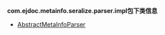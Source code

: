 
**com.ejdoc.metainfo.seralize.parser.impl包下类信息**


- [AbstractMetaInfoParser](metaInfoSeralize/com/ejdoc/metainfo/seralize/parser/impl/AbstractMetaInfoParser.md)  
